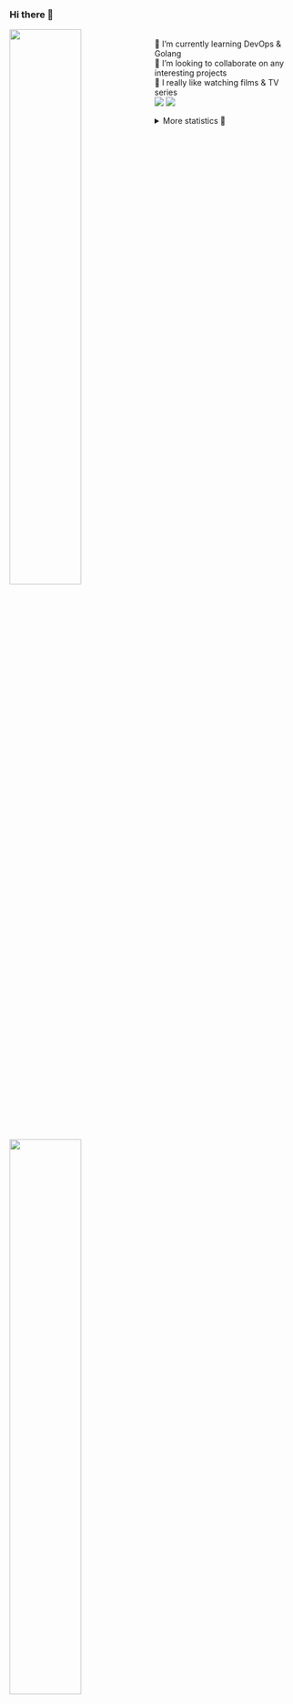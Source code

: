 ### Hi there 👋


[<img align="left" width="50%" src="https://github-readme-stats.vercel.app/api?username=rufusnufus&hide=issues&show_icons=true&count_private=true&theme=transparent&title_color=FF6F40&text_color=FBF9F8&icon_color=F48242&hide_border=true&hide_title=true#gh-dark-mode-only">](https://metrics.lecoq.io/rufusnufus#gh-dark-mode-only)
[<img align="left" width="50%" src="https://github-readme-stats.vercel.app/api?username=rufusnufus&hide=issues&show_icons=true&count_private=true&theme=transparent&title_color=FF6533&text_color=4D4644&icon_color=FF8038&hide_border=true&hide_title=true#gh-light-mode-only">](https://metrics.lecoq.io/rufusnufus#gh-light-mode-only)

<p>
  <br>
  🌱 I’m currently learning DevOps & Golang</br>
  👯 I’m looking to collaborate on any interesting projects</br>
  🎥 I really like watching films & TV series</br>
  <a href="https://linkedin.com/in/rufusnufus"><img src="https://img.shields.io/badge/linkedin-0077B5.svg?style=for-the-badge&logo=linkedin&logoColor=white"/></a>
  <a href="https://t.me/rufusnufus"><img src="https://img.shields.io/badge/-telegram-black?style=for-the-badge&color=blue&logo=telegram"/></a>
</p>

<p text-align="left">
<details>
  <summary>More statistics 👀</summary><br/>

<!--START_SECTION:waka-->
![Code Time](http://img.shields.io/badge/Code%20Time-284%20hrs%2019%20mins-blue)

![Profile Views](http://img.shields.io/badge/Profile%20Views-1-blue)

**I'm an Early 🐤** 

```text
🌞 Morning                4675 commits        ██████░░░░░░░░░░░░░░░░░░░   22.58 % 
🌆 Daytime                11601 commits       ██████████████░░░░░░░░░░░   56.02 % 
🌃 Evening                3819 commits        █████░░░░░░░░░░░░░░░░░░░░   18.44 % 
🌙 Night                  613 commits         █░░░░░░░░░░░░░░░░░░░░░░░░   02.96 % 
```
📅 **I'm Most Productive on Wednesday** 

```text
Monday                   4134 commits        █████░░░░░░░░░░░░░░░░░░░░   19.96 % 
Tuesday                  3934 commits        █████░░░░░░░░░░░░░░░░░░░░   19.00 % 
Wednesday                4156 commits        █████░░░░░░░░░░░░░░░░░░░░   20.07 % 
Thursday                 3445 commits        ████░░░░░░░░░░░░░░░░░░░░░   16.64 % 
Friday                   3644 commits        ████░░░░░░░░░░░░░░░░░░░░░   17.60 % 
Saturday                 543 commits         █░░░░░░░░░░░░░░░░░░░░░░░░   02.62 % 
Sunday                   852 commits         █░░░░░░░░░░░░░░░░░░░░░░░░   04.11 % 
```


📊 **This Week I Spent My Time On** 

```text
💬 Programming Languages: 
HCL                      3 hrs 6 mins        ████████░░░░░░░░░░░░░░░░░   30.22 % 
Other                    3 hrs 3 mins        ███████░░░░░░░░░░░░░░░░░░   29.82 % 
YAML                     2 hrs 19 mins       ██████░░░░░░░░░░░░░░░░░░░   22.71 % 
Terraform                1 hr 2 mins         ███░░░░░░░░░░░░░░░░░░░░░░   10.12 % 
Bash                     26 mins             █░░░░░░░░░░░░░░░░░░░░░░░░   04.24 % 

🔥 Editors: 
VS Code                  7 hrs 19 mins       ██████████████████░░░░░░░   71.37 % 
iTerm2                   2 hrs 56 mins       ███████░░░░░░░░░░░░░░░░░░   28.63 % 
```

**I Mostly Code in Java** 

```text
Python                   21 repos            ███░░░░░░░░░░░░░░░░░░░░░░   12.21 % 
Smarty                   17 repos            ██░░░░░░░░░░░░░░░░░░░░░░░   09.88 % 
HCL                      6 repos             █░░░░░░░░░░░░░░░░░░░░░░░░   03.49 % 
HTML                     5 repos             █░░░░░░░░░░░░░░░░░░░░░░░░   02.91 % 
Mustache                 4 repos             █░░░░░░░░░░░░░░░░░░░░░░░░   02.33 % 
```




 Last Updated on 17/05/2023 01:04:58 UTC
<!--END_SECTION:waka-->

</details>
</p>
